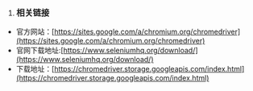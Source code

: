 1. ### 相关链接

* 官方网站：[https://sites.google.com/a/chromium.org/chromedriver](https://sites.google.com/a/chromium.org/chromedriver)
* 官网下载地址:[https://www.seleniumhq.org/download/](https://www.seleniumhq.org/download/)
* 下载地址：[https://chromedriver.storage.googleapis.com/index.html](https://chromedriver.storage.googleapis.com/index.html)



